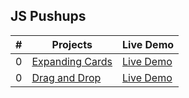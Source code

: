 <h2> JS Pushups </h2>

| #   | Projects                                                                                    | Live Demo                                                                  |
| --- | ------------------------------------------------------------------------------------------- | -------------------------------------------------------------------------- |
| 0   | [Expanding Cards](https://github.com/KristinaChausheva/jsPushUps/tree/main/expanding-cards) | [Live Demo](https://kristinachausheva.github.io/jsPushUps/expanding-cards) |
| 0   | [Drag and Drop](https://github.com/KristinaChausheva/jsPushUps/tree/main/dragAndDrop)       | [Live Demo](https://kristinachausheva.github.io/jsPushUps/dragAndDrop)     |
